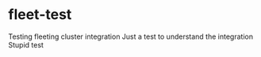# fleet-test
Testing fleeting cluster integration
Just a test to understand the integration
Stupid test
